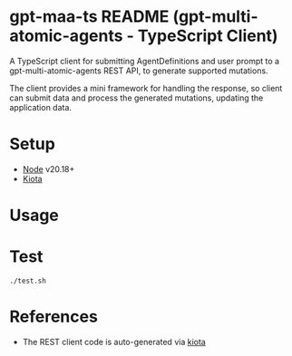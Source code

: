 # gpt-maa-ts README (gpt-multi-atomic-agents - TypeScript Client)

A TypeScript client for submitting AgentDefinitions and user prompt to a gpt-multi-atomic-agents REST API, to generate supported mutations.

The client provides a mini framework for handling the response, so client can submit data and process the generated mutations, updating the application data.

# Setup

- [Node](https://nodejs.org/en/download/package-manager) v20.18+
- [Kiota](https://learn.microsoft.com/en-us/openapi/kiota/install?tabs=bash)

# Usage

# Test

```
./test.sh
```

# References

- The REST client code is auto-generated via [kiota](https://learn.microsoft.com/en-us/openapi/kiota/quickstarts/typescript)
